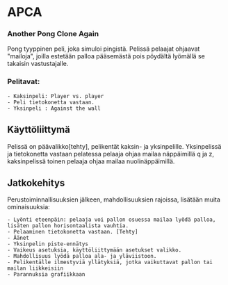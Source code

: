 # APCA

### Another Pong Clone Again

 Pong tyyppinen peli, joka simuloi pingistä. Pelissä pelaajat ohjaavat "mailoja", joilla estetään palloa pääsemästä pois pöydältä lyömällä se takaisin vastustajalle. 
 
 
### Pelitavat:
  
    - Kaksinpeli: Player vs. player
    - Peli tietokonetta vastaan.
    - Yksinpeli : Against the wall
    
## Käyttöliittymä

 Pelissä on päävalikko[tehty], pelikentät kaksin- ja yksinpelille. Yksinpelissä ja tietokonetta vastaan pelatessa pelaaja ohjaa mailaa näppäimillä q ja z, kaksinpelissä toinen pelaaja ohjaa mailaa nuolinäppäimillä.
 
## Jatkokehitys
 
  Perustoiminnallisuuksien jälkeen, mahdollisuuksien rajoissa, lisätään muita ominaisuuksia:
  
    - Lyönti eteenpäin: pelaaja voi pallon osuessa mailaa lyödä palloa, lisäten pallon horisontaalista vauhtia. 
    - Pelaaminen tietokonetta vastaan. [Tehty]
    - Äänet
    - Yksinpelin piste-ennätys
    - Vaikeus asetuksia, käyttöliittymään asetukset valikko.
    - Mahdollisuus lyödä palloa ala- ja yläviistoon.
    - Pelikentälle ilmestyviä yllätyksiä, jotka vaikuttavat pallon tai mailan liikkeisiin
    - Parannuksia grafiikkaan
